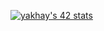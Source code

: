 [![yakhay's 42 stats](https://badge.mediaplus.ma/binary/yakhay)](https://github.com/oakoudad/badge42)
